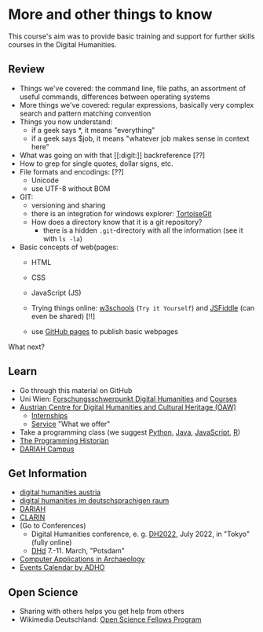 # More and other things to know

This course's aim was to provide basic training and support for further skills courses in the Digital Humanities.

## Review

* Things we've covered: the command line, file paths, an assortment of useful commands, differences between operating systems
* More things we've covered: regular expressions, basically very complex search and pattern matching convention
* Things you now understand:
  * if a geek says \*, it means "everything"
  * if a geek says $job, it means "whatever job makes sense in context here"
* What was going on with that [[:digit:]] backreference [??]
* How to grep for single quotes, dollar signs, etc.
* File formats and encodings: [??]
  * Unicode
  * use UTF-8 without BOM
* GIT:
  * versioning and sharing
  * there is an integration for windows explorer: [TortoiseGit](https://tortoisegit.org/)
  * How does a directory know that it is a git repository?
    * there is a hidden `.git`-directory with all the information (see it with `ls -la`)
* Basic concepts of web(pages:
  * HTML
  * CSS
  * JavaScript (JS)

  * Trying things online: [w3schools](https://www.w3schools.com/) (`Try it Yourself`) and [JSFiddle](https://jsfiddle.net/) (can even be shared) [!!]
  * use [GitHub pages](https://pages.github.com/) to publish basic webpages

What next?

## Learn
* Go through this material on GitHub
* Uni Wien: [Forschungsschwerpunkt Digital Humanities](https://fsp-digital-humanities.univie.ac.at/) and [Courses](https://fsp-digital-humanities.univie.ac.at/lehre/)
* [Austrian Centre for Digital Humanities and Cultural Heritage (ÖAW)](https://www.oeaw.ac.at/acdh/)
  * [Internships](https://www.oeaw.ac.at/acdh/education/acdh-ch-internships)
  * [Service](https://www.oeaw.ac.at/acdh/what-we-offer) "What we offer"
* Take a programming class (we suggest [Python](https://www.learnpython.org/), [Java](https://www.learnjavaonline.org/), [JavaScript](https://www.w3schools.com/js/), [R](https://www.rstudio.com/online-learning/))
* [The Programming Historian](https://programminghistorian.org/)
* [DARIAH Campus](https://campus.dariah.eu/)

## Get Information
* [digital humanities austria](http://digital-humanities.at/)
* [digital humanities im deutschsprachigen raum](https://dig-hum.de/)
* [DARIAH](https://www.dariah.eu/)
* [CLARIN](https://www.clarin.eu/)
* (Go to Conferences)
  * Digital Humanities conference, e. g. [DH2022](https://dh2022.adho.org/), July 2022, in "Tokyo" (fully online)
  * [DHd](https://www.dhd2022.de/) 7.-11. March, "Potsdam"
* [Computer Applications in Archaeology](https://caa-international.org/)
* [Events Calendar by ADHO](http://adho.org/events-calendar)

## Open Science
* Sharing with others helps you get help from others
* Wikimedia Deutschland: [Open Science Fellows Program](https://en.wikiversity.org/wiki/Wikimedia_Deutschland/Open_Science_Fellows_Program)
